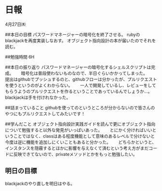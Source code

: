 # 日報
4月27日㈭

##本日の目標
パスワードマネージャーの暗号化を終了させる。 
rubyのblackjackを再度実装しなおす。 オブジェクト指向設計の本が届いたのでそれを読む。

##勉強時間
6H

##本日の振り返り
パスワードマネージャーの暗号化するシェルスクリプトは完成。　　
暗号化は普段使わないものなので、半日ぐらいかかってしまった。　　
提出はgithubでプッシュするのと、githubフローは分かったが、プルリクエストを使うというのがよくわからない。　　
一人で開発しているし、レビューをしてもらうようのプルリクエストを作るということであっているんでしょうか…。　　
blackjackは手を付けれなかった。　　

##詰まっていること
githubを使ってのというところが分からないので皆さんのやつにもプルリクエストしてみたいです！

##学んだこと
オブジェクト指向設計実践ガイドを読んで更にオブジェクト指向について勉強すると以外な発見がいっぱいあった。　　
とにかく分ければいいということではなく、classはある程度機能として意味のあるレベルで分けないと今度は逆に機能を追加しにくいこともあると分かった。　　
どちらかというと、インスタンスを隠蔽するとほかに影響を与えなくて済むという考え方がまだコードに反映できてないので、privateメソッドとかをもっと勉強したい。　　

## 明日の目標
blackjackのやり直しを明日はやる。
